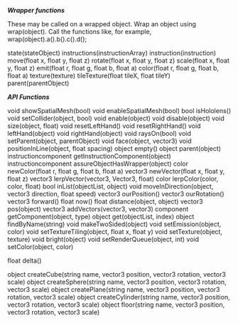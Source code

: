 ***Wrapper functions***

  These may be called on a wrapped object.  Wrap an object using wrap(object).
  Call the functions like, for example, wrap(object).a().b().c().d();
  
  state(stateObject)
  instructions(instructionArray)
  instruction(instruction)
  move(float x, float y, float z)
  rotate(float x, float y, float z)
  scale(float x, float y, float z)
  emit(float r, float g, float b, float a)
  color(float r, float g, float b, float a)
  texture(texture)
  tileTexture(float tileX, float tileY)
  parent(parentObject)

***API Functions***

void showSpatialMesh(bool)
void enableSpatialMesh(bool)
bool isHololens()
void setCollider(object, bool)
void enable(object)
void disable(object)
void size(object, float)
void resetLeftHand()
void resetRightHand()
void leftHand(object)
void rightHand(object)
void raysOn(bool)
void setParent(object, parentObject)
void face(object, vector3)
void positionInLine(object, float spacing)
object empty()
object parent(object)
instructioncomponent getInstructionComponent(object)
instructioncomponent assureObjectHasWrapper(object)
color newColor(float r, float g, float b, float a)
vector3 newVector(float x, float y, float z)
vector3 lerpVector(vector3, Vector3, float)
color lerpColor(color, color, float)
bool inList(objectList, object)
void moveInDirection(object, vector3 direction, float speed)
vector3 ourPosition()
vector3 ourRotation()
vector3 forward()
float now()
float distance(object, object)
vector3 pos(object)
vector3 addVectors(vector3, vector3)
component getComponent(object, type)
object get(objectList, index)
object findByName(string)
void makeTwoSided(object)
void setEmission(object, color)
void setTextureTiling(object, float x, float y)
void setTexture(object, texture)
void bright(object)
void setRenderQueue(object, int)
void setColor(object, color)

float delta()

object createCube(string name, vector3 position, vector3 rotation, vector3 scale)
object createSphere(string name, vector3 position, vector3 rotation, vector3 scale)
object createPlane(string name, vector3 position, vector3 rotation, vector3 scale)
object createCylinder(string name, vector3 position, vector3 rotation, vector3 scale)
object floor(string name, vector3 position, vector3 rotation, vector3 scale)
